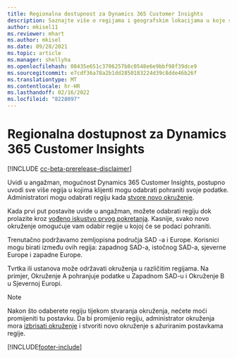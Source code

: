 ```yaml
---
title: Regionalna dostupnost za Dynamics 365 Customer Insights
description: Saznajte više o regijama i geografskim lokacijama u koje se usluga uvodi.
author: mkisel11
ms.reviewer: mhart
ms.author: mkisel
ms.date: 09/28/2021
ms.topic: article
ms.manager: shellyha
ms.openlocfilehash: 08435e651c3706257b8c0548e6e9bbf98f39dce9
ms.sourcegitcommit: e7cdf36a78a2b1dd2850183224d39c8dde46b26f
ms.translationtype: MT
ms.contentlocale: hr-HR
ms.lasthandoff: 02/16/2022
ms.locfileid: "8228097"
---
```

# <a name="regional-availability-for-dynamics-365-customer-insights"></a>Regionalna dostupnost za Dynamics 365 Customer Insights

[!INCLUDE [cc-beta-prerelease-disclaimer](includes/cc-beta-prerelease-disclaimer.md)]

Uvidi u angažman, mogućnost Dynamics 365 Customer Insights, postupno uvodi sve više regija u kojima klijenti mogu odabrati pohraniti svoje podatke. Administratori mogu odabrati regiju kada [stvore novo okruženje](create-new-environment.md). 

Kada prvi put postavite uvide u angažman, možete odabrati regiju dok prolazite kroz [vođeno iskustvo prvog pokretanja](quickstart.md). Kasnije, svako novo okruženje omogućuje vam odabir regije u kojoj će se podaci pohraniti.

Trenutačno podržavamo zemljopisna područja SAD -a i Europe. Korisnici mogu birati između ovih regija: zapadnog SAD-a, istočnog SAD-a, sjeverne Europe i zapadne Europe.

Tvrtka ili ustanova može održavati okruženja u različitim regijama. Na primjer, Okruženje A pohranjuje podatke u Zapadnom SAD-u i Okruženje B u Sjevernoj Europi.

> [!NOTE]
> Nakon što odaberete regiju tijekom stvaranja okruženja, nećete moći promijeniti tu postavku. Da bi promijenio regiju, administrator okruženja mora [izbrisati okruženje](manage-environments-workspaces.md#delete-an-environment) i stvoriti novo okruženje s ažuriranim postavkama regije.


[!INCLUDE[footer-include](../includes/footer-banner.md)]
